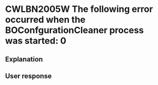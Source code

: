 # CWLBN2005W The following error occurred when the BOConfgurationCleaner process was started: 0

## Explanation

## User response